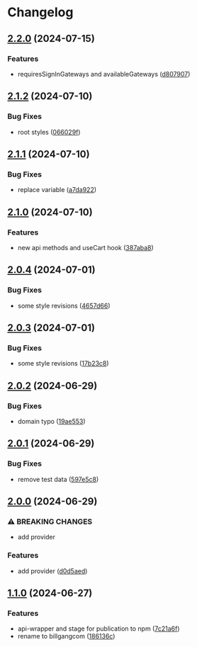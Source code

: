 # Changelog

## [2.2.0](https://github.com/billgangcom/frontend-library/compare/frontend-lib-v2.1.2...frontend-lib-v2.2.0) (2024-07-15)


### Features

* requiresSignInGateways and availableGateways ([d807907](https://github.com/billgangcom/frontend-library/commit/d8079074b82f8bf7905a0fc2ac910804119d0f9d))

## [2.1.2](https://github.com/billgangcom/frontend-library/compare/frontend-lib-v2.1.1...frontend-lib-v2.1.2) (2024-07-10)


### Bug Fixes

* root styles ([066029f](https://github.com/billgangcom/frontend-library/commit/066029fe2280854a2800415eed53915010f12d40))

## [2.1.1](https://github.com/billgangcom/frontend-library/compare/frontend-lib-v2.1.0...frontend-lib-v2.1.1) (2024-07-10)


### Bug Fixes

* replace variable ([a7da922](https://github.com/billgangcom/frontend-library/commit/a7da922b286482f350a97612cdff076783160677))

## [2.1.0](https://github.com/billgangcom/frontend-library/compare/frontend-lib-v2.0.4...frontend-lib-v2.1.0) (2024-07-10)


### Features

* new api methods and useCart hook ([387aba8](https://github.com/billgangcom/frontend-library/commit/387aba8390491d005cdfd594b7ad1b6f34302801))

## [2.0.4](https://github.com/billgangcom/frontend-library/compare/frontend-lib-v2.0.3...frontend-lib-v2.0.4) (2024-07-01)


### Bug Fixes

* some style revisions ([4657d66](https://github.com/billgangcom/frontend-library/commit/4657d664aa0490f81280f67d84bd8ba7a48614d2))

## [2.0.3](https://github.com/billgangcom/frontend-library/compare/frontend-lib-v2.0.2...frontend-lib-v2.0.3) (2024-07-01)


### Bug Fixes

* some style revisions ([17b23c8](https://github.com/billgangcom/frontend-library/commit/17b23c8a9d4a3fbfbf6b9b69eb72d403db658f4c))

## [2.0.2](https://github.com/billgangcom/frontend-library/compare/frontend-lib-v2.0.1...frontend-lib-v2.0.2) (2024-06-29)


### Bug Fixes

* domain typo ([19ae553](https://github.com/billgangcom/frontend-library/commit/19ae5532f172c7a52b540b0a326354aacd696b2f))

## [2.0.1](https://github.com/billgangcom/frontend-library/compare/frontend-lib-v2.0.0...frontend-lib-v2.0.1) (2024-06-29)


### Bug Fixes

* remove test data ([597e5c8](https://github.com/billgangcom/frontend-library/commit/597e5c873fc2be87ec94420e6a35411f81c65d54))

## [2.0.0](https://github.com/billgangcom/frontend-library/compare/frontend-lib-v1.1.0...frontend-lib-v2.0.0) (2024-06-29)


### ⚠ BREAKING CHANGES

* add provider

### Features

* add provider ([d0d5aed](https://github.com/billgangcom/frontend-library/commit/d0d5aed767bfdd3aa4699adddef026e06610e9fc))

## [1.1.0](https://github.com/billgangcom/frontend-library/compare/frontend-lib-v1.0.1...frontend-lib-v1.1.0) (2024-06-27)


### Features

* api-wrapper and stage for publication to npm ([7c21a6f](https://github.com/billgangcom/frontend-library/commit/7c21a6fd429cf826f281642a169614de113a5ec4))
* rename to billgangcom ([186136c](https://github.com/billgangcom/frontend-library/commit/186136c56dc3fffe0010ecb1645119383f6c9edb))
